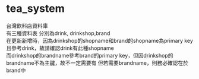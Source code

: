 # tea_system
台灣飲料店資料庫  
有三種資料表 分別為drink, drinkshop,brand  
在更新新增時，因為drinkshop的shopname和brand的shopname為primary key且參考drink，故請確認drink有此種shopname  
而drinkshop的brandname參考brand的primary key，但因drinkshop的brandname不為主鍵，故不一定需要有  但若需要brandname，則務必確認在於brand中  
